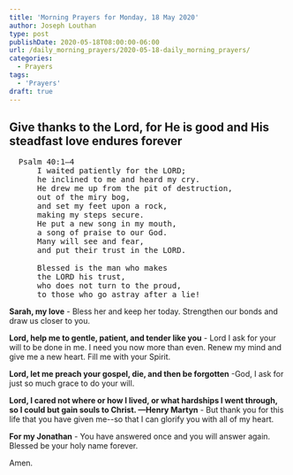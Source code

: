 ```yaml
---
title: 'Morning Prayers for Monday, 18 May 2020'
author: Joseph Louthan
type: post
publishDate: 2020-05-18T08:00:00-06:00
url: /daily_morning_prayers/2020-05-18-daily_morning_prayers/
categories:
  - Prayers
tags:
  - 'Prayers'
draft: true
---
```

## Give thanks to the Lord, for He is good and His steadfast love endures forever

<pre>
  Psalm 40:1–4
      I waited patiently for the LORD; 
      he inclined to me and heard my cry. 
      He drew me up from the pit of destruction, 
      out of the miry bog, 
      and set my feet upon a rock, 
      making my steps secure. 
      He put a new song in my mouth, 
      a song of praise to our God. 
      Many will see and fear, 
      and put their trust in the LORD. 

      Blessed is the man who makes 
      the LORD his trust, 
      who does not turn to the proud, 
      to those who go astray after a lie!
</pre>



**Sarah, my love** - Bless her and keep her today. Strengthen our bonds and draw us closer to you.

**Lord, help me to gentle, patient, and tender like you** - Lord I ask for your will to be done in me. I need you now more than even. Renew my mind and give me a new heart. Fill me with your Spirit.

**Lord, let me preach your gospel, die, and then be forgotten** -God, I ask for just so much grace to do your will. 

**Lord, I cared not where or how I lived, or what hardships I went through, so I could but gain souls to Christ. —Henry Martyn** - But thank you for this life that you have given me--so that I can glorify you with all of my heart.

**For my Jonathan** - You have answered once and you will answer again. Blessed be your holy name forever.

Amen.

